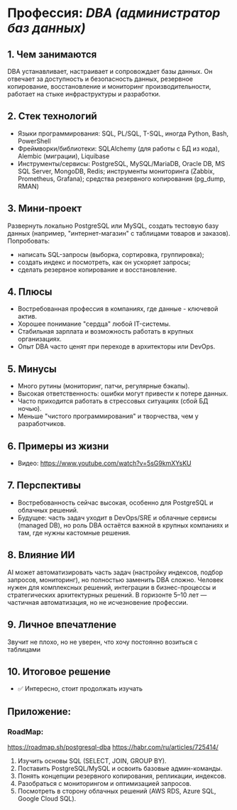 # Профессия: *DBA (администратор баз данных)*

## 1. Чем занимаются

DBA устанавливает, настраивает и сопровождает базы данных. Он отвечает за доступность и безопасность данных, резервное копирование, восстановление и мониторинг производительности, работает на стыке инфраструктуры и разработки.

## 2. Стек технологий

* Языки программирования: SQL, PL/SQL, T-SQL, иногда Python, Bash, PowerShell
* Фреймворки/библиотеки: SQLAlchemy (для работы с БД из кода), Alembic (миграции), Liquibase
* Инструменты/сервисы: PostgreSQL, MySQL/MariaDB, Oracle DB, MS SQL Server, MongoDB, Redis; инструменты мониторинга (Zabbix, Prometheus, Grafana); средства резервного копирования (pg\_dump, RMAN)

## 3. Мини-проект

Развернуть локально PostgreSQL или MySQL, создать тестовую базу данных (например, "интернет-магазин" с таблицами товаров и заказов). Попробовать:

* написать SQL-запросы (выборка, сортировка, группировка);
* создать индекс и посмотреть, как он ускоряет запросы;
* сделать резервное копирование и восстановление.

## 4. Плюсы

* Востребованная профессия в компаниях, где данные - ключевой актив.
* Хорошее понимание "сердца" любой IT-системы.
* Стабильная зарплата и возможность работать в крупных организациях.
* Опыт DBA часто ценят при переходе в архитекторы или DevOps. 

## 5. Минусы

* Много рутины (мониторинг, патчи, регулярные бэкапы).
* Высокая ответственность: ошибки могут привести к потере данных.
* Часто приходится работать в стрессовых ситуациях (сбой БД ночью).
* Меньше "чистого программирования" и творчества, чем у разработчиков.

## 6. Примеры из жизни

* Видео: https://www.youtube.com/watch?v=5sG9kmXYsKU

## 7. Перспективы

* Востребованность сейчас высокая, особенно для PostgreSQL и облачных решений.
* Будущее: часть задач уходит в DevOps/SRE и облачные сервисы (managed DB), но роль DBA остаётся важной в крупных компаниях и там, где нужны кастомные решения.

## 8. Влияние ИИ

AI может автоматизировать часть задач (настройку индексов, подбор запросов, мониторинг), но полностью заменить DBA сложно. Человек нужен для комплексных решений, интеграции в бизнес-процессы и стратегических архитектурных решений. В горизонте 5–10 лет — частичная автоматизация, но не исчезновение профессии.

## 9. Личное впечатление

Звучит не плохо, но не уверен, что хочу постоянно возиться с таблицами

## 10. Итоговое решение

* ✅ Интересно, стоит продолжать изучать

## Приложение:

### RoadMap:

https://roadmap.sh/postgresql-dba
https://habr.com/ru/articles/725414/

1. Изучить основы SQL (SELECT, JOIN, GROUP BY).
2. Поставить PostgreSQL/MySQL и освоить базовые админ-команды.
3. Понять концепции резервного копирования, репликации, индексов.
4. Разобраться с мониторингом и оптимизацией запросов.
5. Посмотреть в сторону облачных решений (AWS RDS, Azure SQL, Google Cloud SQL).

